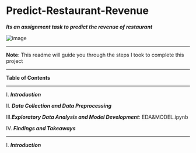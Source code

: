 # Predict-Restaurant-Revenue
***Its an assignment task to predict the revenue of restaurant***

![image](https://user-images.githubusercontent.com/79173300/152880871-6c30051c-6b67-4975-b109-3825c5d687dc.png)

____

**Note**: This readme will guide you through the steps I took to complete this project
____
**Table of Contents**
____
I.	***Introduction***

II.	***Data Collection and Data Preprocessing***

III.***Exploratory Data Analysis and Model Development***: EDA&MODEL.ipynb

IV.	***Findings and Takeaways***
____
I.	***Introduction***

